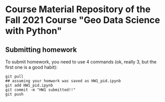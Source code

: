 # Course Material Repository of the Fall 2021 Course "Geo Data Science with Python"

## Submitting homework

To submit homework, you need to use 4 commands (ok, really 3, but the first one is a good habit):
```
git pull
## assuming your homwork was saved as HW1_pid.ipynb
git add HW1_pid.ipynb
git commit -m "HW1 submitted!!"
git push
```

